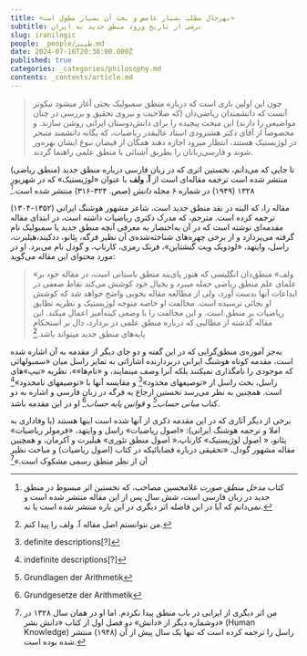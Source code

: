```yaml
---
title: «بهرحال مطلب بسیار غامض و بحث آن بسیار مطول است»
subtitle: برشی از تاریخ ورود منطق جدید به ایران
slug: iranilogic
people: _people/طیبی.md
date: 2024-07-16T20:30:00.000Z
published: true
categories: _categories/philosophy.md
contents: _contents/article.md
---
```





> چون این اولین باری است که درباره منطق سمبولیک بحثی آغاز میشود نیکوتر آنست که دانشمندان ریاضی‌دان (که صلاحیت و نیروی تحقیق و بررسی در چنان مواضیعی را دارند) این مبحث پیچیده را برای دانش‌دوستان ایرانی روشن سازند. و مخصوصاً از آقای دکتر هشترودی استاد عالیقدر ریاضیات، که یگانه دانشمند متبحر در لوژیستیک هستند، انتظار میرود اجازه دهند همگان از فیضان نبوغ ایشان بهره‌ور شوند و فارسی‌زبانان را بطریق آشنائی با منطق علمی راهنما گردند.


تا جایی که می‌دانم، نخستین اثری که در زبان فارسی درباره منطق جدید (منطق ریاضی) منتشر شده است ترجمه مقاله‌ای است از **آ. ولف** با عنوان «لوژیستیک» که در شهریور ۱۳۲۸ (۱۹۴۹) در شماره ۶ مجله *دانش* (صص. ۳۲۴-۳۱۶) منتشر شده است.[^1]

مقاله را، که البته در نقد منطق جدید است، شاعر مشهور هوشنگ ایرانی (۱۳۵۲-۱۳۰۴) ترجمه کرده است. مترجم، که مدرک دکتری ریاضیات داشته است، در ابتدای مقاله مقدمه‌ای نوشته است که در آن به‌اختصار به معرفی آنچه منطق جدید یا سمبولیک نام گرفته می‌پردازد و از برخی چهره‌های شناخته‌شده‌ی آن نظیر فرگه، پئانو، ددکیند،هیلبرت، راسل، وایتهد، «لودویک ویت گنشتاین»، فرنک رمزی، کارناپ، و گودل نام می‌برد. او در مورد محتوای این مقاله می‌گوید:

> «ولف» منطق‌دان انگلیسی که هنوز پای‌بند منطق باستانی است، در مقاله خود بر علمای علم منطق ریاضی حمله میبرد و بخیال خود کوشش می‌کند نقاط ضعفی در ابداعات آنها بدست آورد، ولی از مطالعه مقاله بخوبی واضح خواهد شد که کوشش او بجائی نرسیده است. مخالفت او خاصه متوجه لوژیستیک و نظریه تطابق ریاضیات بر منطق است. و این مخالفت را با وضعی کینه‌آمیز اعمال میکند. این مقاله گذشته از مطالبی که درباره منطق علمی در بردارد، دال بر استحکام پایه‌های منطق جدید میتواند باشد.[^2]

به‌جز آموزه‌ی منطق‌گرایی که در این گفته و دو جای دیگر از مقدمه به آن اشاره شده است، مقدمه کوتاه هوشنگ ایرانی دربردارنده اشاراتی به تمایز راسل میان «سمبولهائی که موجودی را نامگذاری نمیکنند بلکه آنرا وصف مینمایند، و «نام‌ها»»، نظریه «تیپ‌»های راسل، بحث راسل از «توصیفهای محدود»[^3]  و مقایسه آنها با «توصیفهای نامحدود»[^4] است. همچنین به نظر می‌رسد نخستین ارجاع به فرگه در زبان فارسی و اشاره به دو کتاب *مبانی حساب[^5]*  و *قوانین پایه حساب*[^6] او در این مقدمه‌ باشد. 

برخی از دیگر آثاری که در این مقدمه ذکری از آنها شده است اینها هستند (با وفاداری به املا و ترجمه هوشنگ ایرانی): «اصول ریاضیات» راسل و وایتهد، «فرمولر ریاضیات» پئانو، « اصول لوژیستیک» کارناپ،« اصول منطق تئوری» هیلبرت و آکرمان، و همچنین مقاله‌ مشهور گودل، «تحقیقی درباره قضایائیکه در کتاب (اصول ریاضیات) و مباحث نظیر آن از نظر منطق رسمی مشکوک است.»[^7] 


[^1]: کتاب  *مدخل منطق صورت* غلامحسین مصاحب، که نخستین اثر مبسوط در منطق جدید در زبان فارسی است، شش سال پس از این مقاله منتشر شده است و نمی‌دانم که آیا در این فاصله اثر دیگری در این باره منتشر شده است یا نه.
[^2]: من نتوانستم اصل مقاله آ. ولف را پیدا کنم.
[^3]: definite descriptions[?]
[^4]: indefinite descriptions[?]
[^5]: Grundlagen der Arithmetik
[^6]: Grundgesetze der Arithmetik
[^7]: من اثر دیگری از ایرانی در باب منطق پیدا نکردم. اما او در همان سال ۱۳۲۸ در دوشماره دیگر از «دانش» دو فصل اول از کتاب «دانش بشر» (Human Knowledge) راسل را ترجمه کرده است که تنها یک سال پیش از آن (۱۹۴۸) منتشر شده بوده است.
